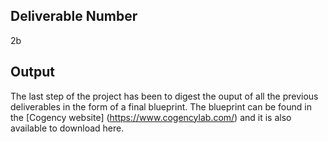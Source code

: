 ## Deliverable Number
2b

## Output
The last step of the project has been to digest the ouput of all the previous deliverables in the form of a final blueprint. The blueprint can be found in the [Cogency website] (https://www.cogencylab.com/) and it is also available to download here.



